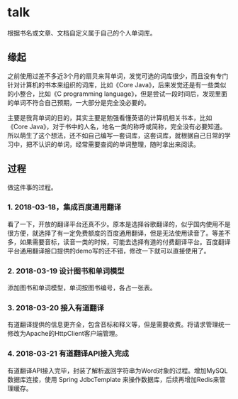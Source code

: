 # talk

根据书名或文章、文档自定义属于自己的个人单词库。

## 缘起

之前使用过差不多近3个月的扇贝来背单词，发觉可选的词库很少，而且没有专门针对计算机的书本来组织的词库，比如《Core Java》，后来发觉还是有一些类似的小整合，比如《C programming language》，但是尝试一段时间后，发现里面的单词不符合自己预期，一大部分是完全没必要的。

主要是我背单词的目的，其实主要是勉强看懂英语的计算机相关书本，比如《Core Java》，对于书中的人名，地名一类的称呼或简称，完全没有必要知道。所以萌生了这个想法，还不如自己编写一套词库，这套词库，就根据自己日常的学习中，把不认识的单词，经常需要查阅的单词整理，随时拿出来阅读。

## 过程

做这件事的过程。

### 1. 2018-03-18，集成百度通用翻译

看了一下，开放的翻译平台还真不少。原本是选择谷歌翻译的，似乎国内使用不是很方便，就选择了有一定免费额度的百度通用翻译，但是无法使用读音了。等差不多，如果需要音标，读音一类的时候，可能去选择有道的付费翻译平台。百度翻译平台通用翻译接口提供的demo写的还不错，修改一下就可以直接使用了。

### 2. 2018-03-19 设计图书和单词模型

添加图书和单词模型，单词按图书编号，各占一张表。

### 3. 2018-03-20 接入有道翻译

有道翻译提供的信息更齐全，包含音标和释义等，但是需要收费。将请求管理统一修改为Apache的HttpClient客户端管理。

### 4. 2018-03-21 有道翻译API接入完成

有道翻译API接入完毕，封装了解析返回字符串为Word对象的过程。增加MySQL数据库连接，使用 Spring JdbcTemplate 来操作数据库，后续再增加Redis来管理缓存。
